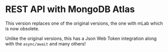 # REST API with MongoDB Atlas

This version replaces one of the original versions, the one with mLab which is now obsolete.

Unlike the original versions, this has a Json Web Token integration along with the `async/await` and many others!
